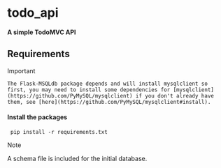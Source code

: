 # todo_api
 __A simple TodoMVC API__
## Requirements
>[!IMPORTANT]
    The Flask-MSQLdb package depends and will install mysqlclient so first, you may need to install some dependencies for [mysqlclient](https://github.com/PyMySQL/mysqlclient) if you don't already have them, see [here](https://github.com/PyMySQL/mysqlclient#install).

#### Install the packages
     pip install -r requirements.txt
      
>[!NOTE]
>A schema file is included for the initial database.
